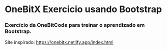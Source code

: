# OneBitX Exercicio usando Bootstrap

### Exercício da OneBitCode para treinar o aprendizado em Bootstrap.

Site inspirado: https://onebitx.netlify.app/index.html
